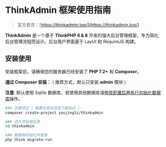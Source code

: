 # ThinkAdmin 框架使用指南

> 官方首页：[https://thinkadmin.top/](https://thinkadmin.top/)

**ThinkAdmin** 是一个基于 **ThinkPHP 6 & 8** 开发的强大后台管理框架，专为简化后台管理流程而设计。后台用户界面基于 LayUI 和 RequireJS 构建。

## 安装使用

安装框架前，请确保您的服务器已经安装了 **PHP 7.2+** 和 **Composer**。

**通过 Composer 安装：** ( 推荐方式，默认只安装 **admin** 模块 )

**注意**: 默认使用 Sqlite 数据库，若使用其他数据库请<u>修改配置后再执行初始化数据库</u>操作。

```bash
### 创建项目（ 需要在英文目录下面执行 ）
composer create-project zoujingli/thinkadmin

### 进入项目根目录
cd thinkadmin

### 数据库初始化并安装
php think migrate:run
```
